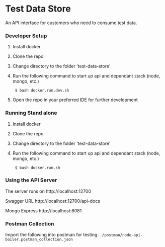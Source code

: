 # Test Data Store
An API interface for customers who need to consume test data.

### Developer Setup
1. Install docker
2. Clone the repo
3. Change directory to the folder 'test-data-store'
4. Run the following command to start up api and dependant stack (node, mongo, etc.)

        $ bash docker.run.dev.sh
5. Open the repo in your preferred IDE for further development

### Running Stand alone
1. Install docker
2. Clone the repo
3. Change directory to the folder 'test-data-store'
4. Run the following command to start up api and dependant stack (node, mongo, etc.)

        $ bash docker.run.sh
        
### Using the API Server
The server runs on http://localhost:12700

Swagger URL http://localhost:12700/api-docs

Mongo Express http://localhost:8081

### Postman Collection
Import the following into postman for testing: `./postman/node-api-boiler.postman_collection.json`

